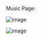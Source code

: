 Music Page:

![image](https://github.com/user-attachments/assets/cdfb61fb-a8f0-4250-addb-1e025cb6dd54)

![image](https://github.com/user-attachments/assets/090fb84b-7d8b-4e08-83cb-5d796ec360ed)




